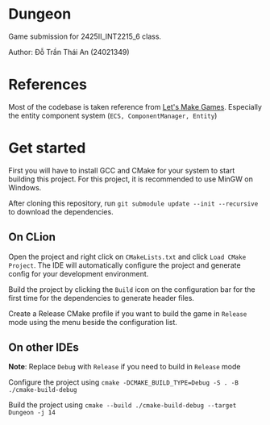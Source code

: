 # Dungeon
Game submission for 2425II_INT2215_6 class.

Author: Đỗ Trần Thái An (24021349)

# References

Most of the codebase is taken reference from [Let's Make Games](https://www.youtube.com/@CarlBirch). Especially the entity component system (`ECS, ComponentManager, Entity`)

# Get started

First you will have to install GCC and CMake for your system to start building this project. For this project, it is recommended to use MinGW on Windows.

After cloning this repository, run `git submodule update --init --recursive` to download the dependencies.

## On CLion

Open the project and right click on `CMakeLists.txt` and click `Load CMake Project`. The IDE will automatically configure the project and generate config for your development environment.

Build the project by clicking the `Build` icon on the configuration bar for the first time for the dependencies to generate header files.

Create a Release CMake profile if you want to build the game in `Release` mode using the menu beside the configuration list.

## On other IDEs

**Note**: Replace `Debug` with `Release` if you need to build in `Release` mode

Configure the project using `cmake -DCMAKE_BUILD_TYPE=Debug -S . -B ./cmake-build-debug`

Build the project using `cmake --build ./cmake-build-debug --target Dungeon -j 14`